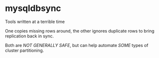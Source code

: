 mysqldbsync
===========

Tools written at a terrible time

One copies missing rows around, the other ignores duplicate rows to bring replication back in sync.

Both are _NOT GENERALLY SAFE_, but can help automate _SOME_ types of cluster partitioning.
